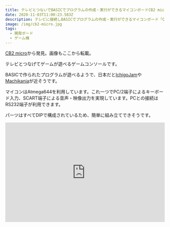 ```yaml
---
title: テレビとつないでBASICでプログラムの作成・実行ができるマイコンボードCB2 micro
date: 2020-11-03T11:00:23.583Z
description: テレビに接続しBASICでプログラムの作成・実行ができるマイコンボード「CB2 micro」を紹介します。
image: /img/cb2-micro.jpg
tags:
  - 開発ボード
  - ゲーム機
---
```

[CB2 micro](http://cb2.qrp.gr/index.htm)から発見。画像もここから転載。

テレビとつなげてゲームが遊べるゲームコンソールです。

BASICで作られたプログラムが遊べるようで、日本だと[IchigoJam](https://ichigojam.net/)や[Machikania](http://www.ze.em-net.ne.jp/~kenken/machikania/)が近そうです。

マイコンはAtmega644を利用しています。これ一つでPC/2端子によるキーボード入力、SCART端子による音声・映像出力を実現しています。PCとの接続はRS232端子が利用できます。

パーツはすべてDIPで構成されているため、簡単に組み立てできそうです。

<iframe width="100%" height="315" src="https://www.youtube.com/embed/eNvAw-O5Zr0" frameborder="0" allow="accelerometer; autoplay; clipboard-write; encrypted-media; gyroscope; picture-in-picture" allowfullscreen></iframe>
